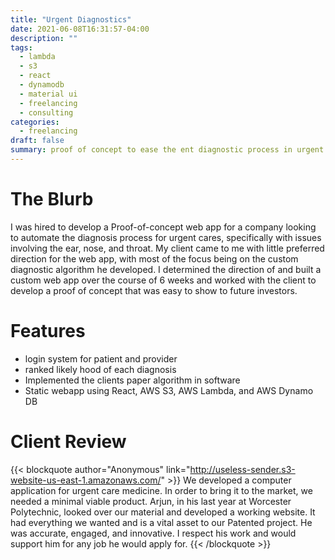 ```yaml
---
title: "Urgent Diagnostics"
date: 2021-06-08T16:31:57-04:00
description: ""
tags:
  - lambda
  - s3
  - react
  - dynamodb
  - material ui
  - freelancing
  - consulting
categories:
  - freelancing
draft: false
summary: proof of concept to ease the ent diagnostic process in urgent cares
---
```


# The Blurb

I was hired to develop a Proof-of-concept web app for a company looking to automate the diagnosis process for urgent cares, specifically with issues involving the ear, nose, and throat. My client came to me with little preferred direction for the web app, with most of the focus being on the custom diagnostic algorithm he developed. I determined the direction of and built a custom web app over the course of 6 weeks and worked with the client to develop a proof of concept that was easy to show to future investors. 

# Features
  - login system for patient and provider
  - ranked likely hood of each diagnosis
  - Implemented the clients paper algorithm in software
  - Static webapp using React, AWS S3, AWS Lambda, and AWS Dynamo DB

# Client Review

{{< blockquote author="Anonymous" link="http://useless-sender.s3-website-us-east-1.amazonaws.com/" >}}
We developed a computer application for urgent care medicine.  In order to bring it to the market, we needed a minimal viable product.  Arjun, in his last year at Worcester Polytechnic, looked over our material and developed a working website.  It had everything we wanted and is a vital asset to our Patented project. He was accurate, engaged, and innovative.  I respect his work and would support him for any job he would apply for.
{{< /blockquote >}}
